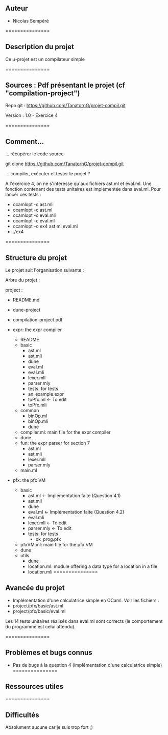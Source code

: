 Auteur
-------

- Nicolas Sempéré

===============

Description du projet
--------------------------

Ce μ-projet est un compilateur simple

===============

Sources : Pdf présentant le projet (cf "compilation-project")
-------

Repo git : https://github.com/TanatornG/projet-compil.git

Version : 1.0 - Exercice 4

===============

Comment...
-------

... récupérer le code source

  git clone https://github.com/TanatornG/projet-compil.git

... compiler, exécuter et tester le projet ?

  A l'exercice 4, on ne s'intéresse qu'aux fichiers ast.ml et eval.ml.
  Une fonction contenant des tests unitaires est implémentée dans eval.ml.
  Pour lancer ces tests :
  - ocamlopt -c ast.mli
  - ocamlopt -c ast.ml
  - ocamlopt -c eval.mli
  - ocamlopt -c eval.ml
  - ocamlopt -o ex4 ast.ml eval.ml
  - ./ex4

===============

Structure du projet
------------------------

Le projet suit l'organisation suivante :

Arbre du projet :

project :

  - README.md

  - dune-project

  - compilation-project.pdf

  - expr: the expr compiler
    - README
    - basic
      - ast.ml
      - ast.mli
      - dune
      - eval.ml
      - eval.mli
      - lexer.mll
      - parser.mly
      - tests: for tests
       - an_example.expr
      - toPfx.ml             <- To edit
      - toPfx.mli
    - common
      - binOp.ml
      - binOp.mli
      - dune
    - compiler.ml: main file for the expr compiler
    - dune
    - fun: the expr parser for section 7
      - ast.ml
      - ast.mli
      - lexer.mll
      - parser.mly
    - main.ml

  - pfx: the pfx VM
    - basic
      - ast.ml               <- Implémentation faite (Question 4.1)
      - ast.mli
      - dune
      - eval.ml              <- Implémentation faite (Question 4.2)
      - eval.mli
      - lexer.mll            <- To edit
      - parser.mly           <- To edit
      - tests: for tests
        - ok_prog.pfx
    - pfxVM.ml: main file for the pfx VM
    - dune
    - utils
      - dune
      - location.ml: module offering a data type for a location in a file
      - location.mli
===============

Avancée du projet
--------

- Implémentation d'une calculatrice simple en OCaml.
Voir les fichiers :
 - project/pfx/basic/ast.ml
 - project/pfx/basic/eval.ml

 Les 14 tests unitaires réalisés dans eval.ml sont corrects (le comportement du programme est celui attendu).

===============

Problèmes et bugs connus
--------------------

- Pas de bugs à la question 4 (implémentation d'une calculatrice simple)
===============

Ressources utiles
-----------------

===============

Difficultés
------------

Absolument aucune car je suis trop fort ;)


